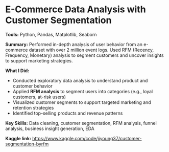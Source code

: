 # E-Commerce Data Analysis with Customer Segmentation

**Tools:** Python, Pandas, Matplotlib, Seaborn

**Summary:** Performed in-depth analysis of user behavior from an e-commerce dataset with over 2 million event logs. Used RFM (Recency, Frequency, Monetary) analysis to segment customers and uncover insights to support marketing strategies.

**What I Did:**

- Conducted exploratory data analysis to understand product and customer behavior
- Applied **RFM analysis** to segment users into categories (e.g., loyal customers, at-risk users)
- Visualized customer segments to support targeted marketing and retention strategies
- Identified top-selling products and revenue patterns

**Key Skills:** Data cleaning, customer segmentation, RFM analysis, funnel analysis, business insight generation, EDA

**Kaggle link:** https://www.kaggle.com/code/jiyoung37/customer-segmentation-byrfm